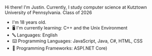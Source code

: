 

<!--
**JustinCostenbader/JustinCostenbader** is a ✨ _special_ ✨ repository because its `README.md` (this file) appears on your GitHub profile.

Here are some ideas to get you started:

- 🔭 I’m currently working on ...
- 🌱 I’m currently learning ...
- 👯 I’m looking to collaborate on ...
- 🤔 I’m looking for help with ...
- 💬 Ask me about ...
- 📫 How to reach me: ...
- 😄 Pronouns: ...
- ⚡ Fun fact: ...
-->

Hi there! I'm Justin. Currently, I study computer science at Kutztown University of Pennsylvania. 
Class of 2026

-  I'm 18 years old.
- 🖥️ I'm currently learning: C++ and the Unix Environment
- 🔤 Languages: English
- ⌨️ Programming Languages: JavaScript, Java, C#, HTML, CSS
- 🔢 Programming Frameworks: ASP(.NET Core)
